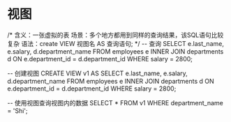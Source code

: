 # 视图
/*
含义：一张虚拟的表
场景：多个地方都用到同样的查询结果，该SQL语句比较复杂
语法：create VIEW 视图名 AS 查询语句;
*/
-- 查询
SELECT
	e.last_name,
	e.salary,
	d.department_name
FROM
	employees e
INNER JOIN departments d ON e.department_id = d.department_id
WHERE
	salary = 2800;

-- 创建视图
CREATE VIEW v1 AS SELECT
	e.last_name,
	e.salary,
	d.department_name
FROM
	employees e
INNER JOIN departments d ON e.department_id = d.department_id
WHERE
	salary = 2800;

-- 使用视图查询视图内的数据
SELECT
	*
FROM
	v1
WHERE
	department_name = 'Shi';

